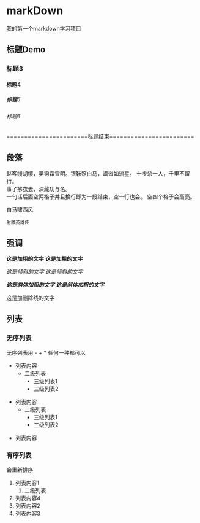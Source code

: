 # markDown

我的第一个markdown学习项目

## 标题Demo

### 标题3

#### 标题4

##### 标题5

###### 标题6

=======================标题结束========================

## 段落

赵客缦胡缨，吴钩霜雪明。银鞍照白马，飒沓如流星。
十步杀一人，千里不留行。  
事了拂衣去，深藏功与名。  
一句话后面空两格子并且换行即为一段结束，空一行也会。 空四个格子会高亮。

白马啸西风  

    射雕英雄传

## 强调

**这是加粗的文字** __这是加粗的文字__

*这是倾斜的文字* _这是倾斜的文字_

***这是斜体加粗的文字***  ___这是斜体加粗的文字___

~~这是加删除线的文字~~

## 列表

### 无序列表

无序列表用 - + * 任何一种都可以

- 列表内容
  - 二级列表
    - 三级列表1
    - 三级列表2

+ 列表内容
  + 二级列表
    + 三级列表1
    + 三级列表2

* 列表内容

### 有序列表
 会重新排序
1. 列表内容1
    1. 二级列表
4. 列表内容4
2. 列表内容2 
3. 列表内容3 